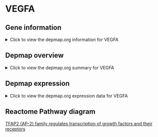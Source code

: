 <h1>VEGFA</h1>

<h2>Gene information</h2>
<details>
  <summary>Click to view the depmap.org information for VEGFA</summary>
  <iframe src="https://depmap.org/portal/gene/VEGFA?tab=about" style="border:none;width:100%;height:800px"></iframe>
</details>

<h2>Depmap overview</h2>
<details>
  <summary>Click to view the depmap.org summary for VEGFA</summary>
  <iframe src="https://depmap.org/portal/gene/VEGFA?tab=overview" style="border:none;width:100%;height:800px"></iframe>
</details>

<h2>Depmap expression</h2>
<details>
  <summary>Click to view the depmap.org expression data for VEGFA</summary>
  <iframe src="https://depmap.org/portal/gene/VEGFA?tab=characterization" style="border:none;width:100%;height:800px"></iframe>
</details>



<h2>Reactome Pathway diagram</h2>
<a href="https://reactome.org/PathwayBrowser/#/R-HSA-8866910" target="_BLANK">TFAP2 (AP-2) family regulates transcription of growth factors and their receptors</a>



